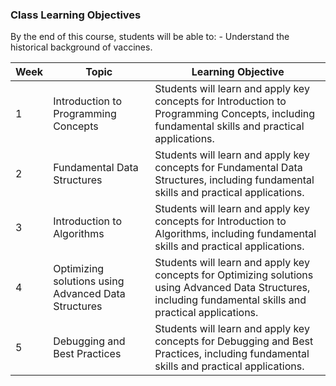 ### Class Learning Objectives

By the end of this course, students will be able to: - Understand the historical background of vaccines.

| Week | Topic | Learning Objective |
|------|-------|-------------------|
| 1 | Introduction to Programming Concepts | Students will learn and apply key concepts for Introduction to Programming Concepts, including fundamental skills and practical applications. |
| 2 | Fundamental Data Structures | Students will learn and apply key concepts for Fundamental Data Structures, including fundamental skills and practical applications. |
| 3 | Introduction to Algorithms | Students will learn and apply key concepts for Introduction to Algorithms, including fundamental skills and practical applications. |
| 4 | Optimizing solutions using Advanced Data Structures | Students will learn and apply key concepts for Optimizing solutions using Advanced Data Structures, including fundamental skills and practical applications. |
| 5 | Debugging and Best Practices | Students will learn and apply key concepts for Debugging and Best Practices, including fundamental skills and practical applications. |